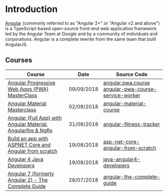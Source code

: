 # Introduction
[Angular](https://en.wikipedia.org/wiki/Angular_(application_platform)) (commonly referred to as "Angular 2+" or "Angular v2 and above") is a TypeScript-based open-source front-end web application framework led by the Angular Team at Google and by a community of individuals and corporations. Angular is a complete rewrite from the same team that built AngularJS.

## Courses
| Course                                                                                                                                         | Date               | Source Code                                                                                         |
| ----------------------------------------------------------------------------------------------------------------------------------------------- | ------------------- | --------------------------------------------------------------------------------------------------- |
| [Angular Progressive Web Apps (PWA) MasterClass](angular-angular-pwa-course.md)                                                                                                               | 09/09/2018 |[angular.pwa.course](https://github.com/peelmicro/angular.pwa.course)<br>[angular-pwa-course-service-worker](https://github.com/peelmicro/angular-pwa-course-service-worker)                  |
| [Angular Material Masterclass](angular-angular-material-course.md)                                                                                                               | 02/09/2018 |[angular-material-course](https://github.com/peelmicro/angular-material-course)                  |
| [Angular (Full App) with Angular Material, Angularfire & NgRx](angular-angular-full-app-with-angular-material-angularfire-ngrx.md)                                                                                                               | 31/08/2018 |[angular-fitness-tracker](https://github.com/peelmicro/angular-fitness-tracker)                  |
| [Build an app with ASPNET Core and Angular from scratch](/backend/dotnetcore-asp-net-core-angular-from-scratch.md)                                                                                                               | 19/08/2018 |[asp-net-core-angular-from-scratch](https://github.com/peelmicro/asp-net-core-angular-from-scratch)|
| [Angular 4 Java Developers](/backend/java-angular-4-java-developers.md)                                                                                                               | 19/08/2018 | [java-angular4-developers](https://github.com/peelmicro/java-angular4-developers)                                         |
| [Angular 7 (formerly Angular 2) - The Complete Guide](angular-the-complete-guide-to-angular-2.md)| 28/07/2018 |[angular-the-complete-guide](https://github.com/peelmicro/angular-the-complete-guide)                  |

